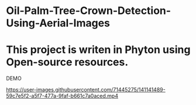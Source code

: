 # Oil-Palm-Tree-Crown-Detection-Using-Aerial-Images
# This project is writen in Phyton using Open-source resources.

DEMO

https://user-images.githubusercontent.com/71445275/141141489-59c7e5f2-a5f7-477a-9faf-b661c7a0aced.mp4

